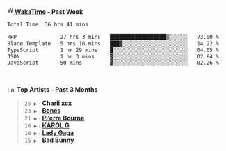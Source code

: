 <img src="https://github.com/dxnter/dxnter/assets/17434202/67b21fa4-d36d-46f9-9dec-f23d976b00ef" alt="WakaTime Logo" width="14" height="18"/><a href="https://wakatime.com/@dxnter" target="_blank"><strong> WakaTime</strong></a><strong> - Past Week</strong>

<!--START_SECTION:waka-->

```txt
Total Time: 36 hrs 41 mins

PHP              27 hrs 3 mins   ██████████████████▒░░░░░░   73.00 %
Blade Template   5 hrs 16 mins   ███▓░░░░░░░░░░░░░░░░░░░░░   14.22 %
TypeScript       1 hr 29 mins    █░░░░░░░░░░░░░░░░░░░░░░░░   04.05 %
JSON             1 hr 3 mins     ▓░░░░░░░░░░░░░░░░░░░░░░░░   02.84 %
JavaScript       50 mins         ▓░░░░░░░░░░░░░░░░░░░░░░░░   02.26 %
```

<!--END_SECTION:waka-->

<br/>

<!--START_LASTFM_ARTISTS:{"period": "3month", "rows": 6}-->
<a href="https://last.fm" target="_blank"><img src="https://user-images.githubusercontent.com/17434202/215290617-e793598d-d7c9-428f-9975-156db1ba89cc.svg" alt="Last.fm Logo" width="18" height="13"/></a> **Top Artists - Past 3 Months**

> `25 ▶️` ∙ **[Charli xcx](https://www.last.fm/music/Charli+xcx)**<br/>
> `23 ▶️` ∙ **[Bones](https://www.last.fm/music/Bones)**<br/>
> `21 ▶️` ∙ **[Pi’erre Bourne](https://www.last.fm/music/Pi%E2%80%99erre+Bourne)**<br/>
> `16 ▶️` ∙ **[KAROL G](https://www.last.fm/music/KAROL+G)**<br/>
> `16 ▶️` ∙ **[Lady Gaga](https://www.last.fm/music/Lady+Gaga)**<br/>
> `15 ▶️` ∙ **[Bad Bunny](https://www.last.fm/music/Bad+Bunny)**<br/>
<!--END_LASTFM_ARTISTS-->
